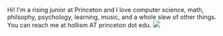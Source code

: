 Hi! I'm a rising junior at Princeton and I love computer science, math, philsophy, psychology, learning, music, and a whole slew of other things. You can reach me at hollism AT princeton dot edu. 
![ ](./hollis_nyc.JPG)